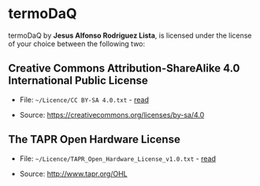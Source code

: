 # termoDaQ

termoDaQ by **Jesus Alfonso Rodriguez Lista**, is licensed under the license of your choice between the following two:

## Creative Commons Attribution-ShareAlike 4.0 International Public License

- File: `~/Licence/CC BY-SA 4.0.txt` - [read](https://github.com/mc-ireiser/termoDaQ/blob/master/License/CC%20BY-SA%204.0.txt)

- Source: https://creativecommons.org/licenses/by-sa/4.0

## The TAPR Open Hardware License

- File: `~/Licence/TAPR_Open_Hardware_License_v1.0.txt` - [read](https://github.com/mc-ireiser/termoDaQ/blob/master/License/TAPR_Open_Hardware_License_v1.0.txt)

- Source: http://www.tapr.org/OHL